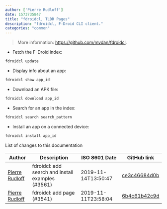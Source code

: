 ```yaml
---
author: ['Pierre Rudloff']
date: 1573735847
title: "fdroidcl, TLDR Pages"
description: "fdroidcl, F-Droid CLI client."
categories: "common"
---
```

> More information: <https://github.com/mvdan/fdroidcl>.

- Fetch the F-Droid index:

```bash
fdroidcl update
```

- Display info about an app:

```bash
fdroidcl show app_id
```

- Download an APK file:

```bash
fdroidcl download app_id
```

- Search for an app in the index:

```bash
fdroidcl search search_pattern
```

- Install an app on a connected device:

```bash
fdroidcl install app_id
```
List of changes to this documentation


Author | Description | ISO 8601 Date | GitHub link
------|-----|-----|-----
[Pierre Rudloff](mailto:contact@rudloff.pro) | fdroidcl: add search and install examples (#3561) | 2019-11-14T13:50:47 | [ce3c46684d0b](https://github.com/tldr-pages/tldr/commit/ce3c46684d0b053c517e6a79b965da879e7c9e47)
[Pierre Rudloff](mailto:contact@rudloff.pro) | fdroidcl: add page (#3541) | 2019-11-11T23:58:04 | [6b4c61b42c9d](https://github.com/tldr-pages/tldr/commit/6b4c61b42c9df2b5f6112313d95e90b36629d0fc)

